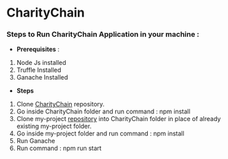 #  CharityChain 

### Steps to Run CharityChain Application in your machine :

- **Prerequisites** :

1.  Node Js installed
2. Truffle Installed
3. Ganache Installed

- **Steps**

1. Clone [CharityChain](https://github.com/Abhijeet1710/CharityChain "CharityChain") repository.
2. Go inside CharityChain folder and run command : npm install
3. Clone my-project [repository](https://github.com/Abhijeet1710/my-project/ "repository") into CharityChain folder in place of already existing my-project folder.
4. Go inside my-project folder and run command : npm install
5. Run Ganache
6. Run command : npm run start
